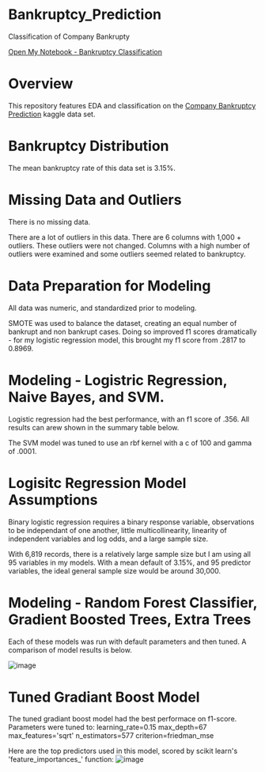 # Bankruptcy_Prediction
Classification of Company Bankrupty

[Open My Notebook - Bankruptcy Classification](https://colab.research.google.com/drive/1Ebst3JfQvHyLS7MHsJuH33o4dz5islVy?usp=sharing)

# Overview
This repository features EDA and classification on the [Company Bankruptcy Prediction](https://www.kaggle.com/fedesoriano/company-bankruptcy-prediction) kaggle data set.

# Bankruptcy Distribution
The mean bankruptcy rate of this data set is 3.15%.

# Missing Data and Outliers
There is no missing data.

There are a lot of outliers in this data. There are 6 columns with 1,000 + outliers. These outliers were not changed. Columns with a high number of outliers were examined and some outliers seemed related to bankruptcy.

# Data Preparation for Modeling

All data was numeric, and standardized prior to modeling.

SMOTE was used to balance the dataset, creating an equal number of bankrupt and non bankrupt cases. Doing so improved f1 scores dramatically - for my logistic regression model, this brought my f1 score from .2817 to 0.8969.

# Modeling - Logistric Regression, Naive Bayes, and SVM.

Logistic regression had the best performance, with an f1 score of .356. All results can arew shown in the summary table below.

The SVM model was tuned to use an rbf kernel with a c of 100 and gamma of .0001.

# Logisitc Regression Model Assumptions

Binary logistic regression requires a binary response variable, observations to be independant of one another, little multicollinearity, linearity of independent variables and log odds, and a large sample size.

With 6,819 records, there is a relatively large sample size but I am using all 95 variables in my models. With a mean default of 3.15%, and 95 predictor variables, the ideal general sample size would be around 30,000.

# Modeling - Random Forest Classifier, Gradient Boosted Trees, Extra Trees
Each of these models was run with default parameters and then tuned. A comparison of model results is below.

![image](https://user-images.githubusercontent.com/85903905/152596788-f5012086-224f-40fc-833c-3dda1e83b8f0.png)

# Tuned Gradiant Boost Model

The tuned gradiant boost model had the best performace on f1-score. Parameters were tuned to:
learning_rate=0.15
max_depth=67
max_features='sqrt'
n_estimators=577
criterion=friedman_mse

Here are the top predictors used in this model, scored by scikit learn's 'feature_importances_' function:
![image](https://user-images.githubusercontent.com/85903905/152597553-748037f0-e6d7-4d11-a522-ead8daa867e7.png)



